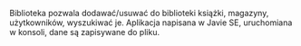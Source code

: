 Biblioteka pozwala dodawać/usuwać do biblioteki książki, magazyny, użytkowników, wyszukiwać je. 
Aplikacja napisana  w Javie SE, uruchomiana w konsoli, dane są zapisywane do pliku.
